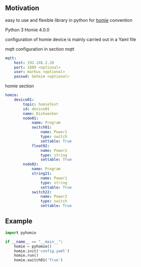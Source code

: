 
## Motivation

easy to use and flexible library in python for <a href="https://homieiot.github.io">homie</a> convention

Python 3
Homie 4.0.0

configuration of homie device is mainly carried out in a Yaml file

mqtt configuration in section mqtt
~~~~yaml
mqtt:
    host: 192.168.2.20
    port: 1889 <optional>
    user: markus <optional>
    passwd: Geheim <optional>
~~~~
homie section
~~~~yaml
homie:
    device01:
        topic: homieTest
        id: device01
        name: Dishwasher
        node01:
            name: Program
            switch01:
                name: Power1
                type: switch
                settable: True
            float02:
                name: Power2
                type: string
                settable: True
        node02:
            name: Program
            string21:
                name: Power1
                type: string
                settable: True
            switch22:
                name: Power2
                type: switch
                settable: True
~~~~
## Example

~~~~python
import pyhomie

if __name__ == "__main__":
    homie = pyhomie()
    homie.init('config.yaml')
    homie.run()
    homie.switch01('True')
~~~~